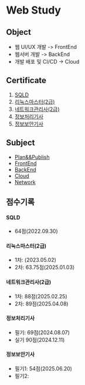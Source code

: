 # Web Study

## Object
- 웹 UI/UX 개발 -> FrontEnd
- 웹서버 개발 -> BackEnd
- 개발 배포 및 CI/CD -> Cloud

## Certificate
1) [SQLD](https://www.dataq.or.kr/www/main.do)
2) [리눅스마스터(2급)](https://www.ihd.or.kr/introducesubject1.do)
3) [네트워크관리사(2급)](https://www.icqa.or.kr/cn/page/network)
4) [정보처리기사](https://www.q-net.or.kr/crf005.do?id=crf00503&jmCd=1320)
5) [정보보안기사](https://www.cq.or.kr/main.do)


## Subject
- [Plan&&Publish]()
- [FrontEnd](./01_frontend)
- [BackEnd](./02_backend)
- [Cloud](./03_cloud)
- [Network]()

## 점수기록
#### SQLD
- 64점(2022.09.30)
#### 리눅스마스터(2급)
- 1차: (2023.05.02)
- 2차: 63.75점(2025.01.03)
#### 네트워크관리사(2급)
- 1차: 88점(2025.02.25)
- 2차: 89점(2025.04.08)
#### 정보처리기사
- 필기: 69점(2024.08.07)
- 실기 90점(2024.12.11)
#### 정보보안기사
- 필기1: 54점(2025.06.20)
- 필기2:
